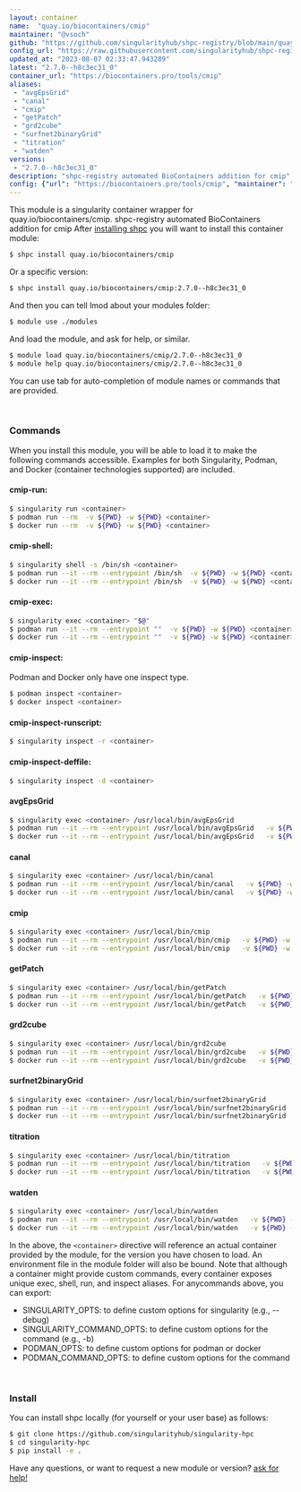 ```yaml
---
layout: container
name:  "quay.io/biocontainers/cmip"
maintainer: "@vsoch"
github: "https://github.com/singularityhub/shpc-registry/blob/main/quay.io/biocontainers/cmip/container.yaml"
config_url: "https://raw.githubusercontent.com/singularityhub/shpc-registry/main/quay.io/biocontainers/cmip/container.yaml"
updated_at: "2023-08-07 02:33:47.943289"
latest: "2.7.0--h8c3ec31_0"
container_url: "https://biocontainers.pro/tools/cmip"
aliases:
 - "avgEpsGrid"
 - "canal"
 - "cmip"
 - "getPatch"
 - "grd2cube"
 - "surfnet2binaryGrid"
 - "titration"
 - "watden"
versions:
 - "2.7.0--h8c3ec31_0"
description: "shpc-registry automated BioContainers addition for cmip"
config: {"url": "https://biocontainers.pro/tools/cmip", "maintainer": "@vsoch", "description": "shpc-registry automated BioContainers addition for cmip", "latest": {"2.7.0--h8c3ec31_0": "sha256:98d3114cae3818eb553c0452848661bc047b3864701a169418a3bc21dd475758"}, "tags": {"2.7.0--h8c3ec31_0": "sha256:98d3114cae3818eb553c0452848661bc047b3864701a169418a3bc21dd475758"}, "docker": "quay.io/biocontainers/cmip", "aliases": {"avgEpsGrid": "/usr/local/bin/avgEpsGrid", "canal": "/usr/local/bin/canal", "cmip": "/usr/local/bin/cmip", "getPatch": "/usr/local/bin/getPatch", "grd2cube": "/usr/local/bin/grd2cube", "surfnet2binaryGrid": "/usr/local/bin/surfnet2binaryGrid", "titration": "/usr/local/bin/titration", "watden": "/usr/local/bin/watden"}}
---
```


This module is a singularity container wrapper for quay.io/biocontainers/cmip.
shpc-registry automated BioContainers addition for cmip
After [installing shpc](#install) you will want to install this container module:


```bash
$ shpc install quay.io/biocontainers/cmip
```

Or a specific version:

```bash
$ shpc install quay.io/biocontainers/cmip:2.7.0--h8c3ec31_0
```

And then you can tell lmod about your modules folder:

```bash
$ module use ./modules
```

And load the module, and ask for help, or similar.

```bash
$ module load quay.io/biocontainers/cmip/2.7.0--h8c3ec31_0
$ module help quay.io/biocontainers/cmip/2.7.0--h8c3ec31_0
```

You can use tab for auto-completion of module names or commands that are provided.

<br>

### Commands

When you install this module, you will be able to load it to make the following commands accessible.
Examples for both Singularity, Podman, and Docker (container technologies supported) are included.

#### cmip-run:

```bash
$ singularity run <container>
$ podman run --rm  -v ${PWD} -w ${PWD} <container>
$ docker run --rm  -v ${PWD} -w ${PWD} <container>
```

#### cmip-shell:

```bash
$ singularity shell -s /bin/sh <container>
$ podman run --it --rm --entrypoint /bin/sh  -v ${PWD} -w ${PWD} <container>
$ docker run --it --rm --entrypoint /bin/sh  -v ${PWD} -w ${PWD} <container>
```

#### cmip-exec:

```bash
$ singularity exec <container> "$@"
$ podman run --it --rm --entrypoint ""  -v ${PWD} -w ${PWD} <container> "$@"
$ docker run --it --rm --entrypoint ""  -v ${PWD} -w ${PWD} <container> "$@"
```

#### cmip-inspect:

Podman and Docker only have one inspect type.

```bash
$ podman inspect <container>
$ docker inspect <container>
```

#### cmip-inspect-runscript:

```bash
$ singularity inspect -r <container>
```

#### cmip-inspect-deffile:

```bash
$ singularity inspect -d <container>
```


#### avgEpsGrid

```bash
$ singularity exec <container> /usr/local/bin/avgEpsGrid
$ podman run --it --rm --entrypoint /usr/local/bin/avgEpsGrid   -v ${PWD} -w ${PWD} <container> -c " $@"
$ docker run --it --rm --entrypoint /usr/local/bin/avgEpsGrid   -v ${PWD} -w ${PWD} <container> -c " $@"
```


#### canal

```bash
$ singularity exec <container> /usr/local/bin/canal
$ podman run --it --rm --entrypoint /usr/local/bin/canal   -v ${PWD} -w ${PWD} <container> -c " $@"
$ docker run --it --rm --entrypoint /usr/local/bin/canal   -v ${PWD} -w ${PWD} <container> -c " $@"
```


#### cmip

```bash
$ singularity exec <container> /usr/local/bin/cmip
$ podman run --it --rm --entrypoint /usr/local/bin/cmip   -v ${PWD} -w ${PWD} <container> -c " $@"
$ docker run --it --rm --entrypoint /usr/local/bin/cmip   -v ${PWD} -w ${PWD} <container> -c " $@"
```


#### getPatch

```bash
$ singularity exec <container> /usr/local/bin/getPatch
$ podman run --it --rm --entrypoint /usr/local/bin/getPatch   -v ${PWD} -w ${PWD} <container> -c " $@"
$ docker run --it --rm --entrypoint /usr/local/bin/getPatch   -v ${PWD} -w ${PWD} <container> -c " $@"
```


#### grd2cube

```bash
$ singularity exec <container> /usr/local/bin/grd2cube
$ podman run --it --rm --entrypoint /usr/local/bin/grd2cube   -v ${PWD} -w ${PWD} <container> -c " $@"
$ docker run --it --rm --entrypoint /usr/local/bin/grd2cube   -v ${PWD} -w ${PWD} <container> -c " $@"
```


#### surfnet2binaryGrid

```bash
$ singularity exec <container> /usr/local/bin/surfnet2binaryGrid
$ podman run --it --rm --entrypoint /usr/local/bin/surfnet2binaryGrid   -v ${PWD} -w ${PWD} <container> -c " $@"
$ docker run --it --rm --entrypoint /usr/local/bin/surfnet2binaryGrid   -v ${PWD} -w ${PWD} <container> -c " $@"
```


#### titration

```bash
$ singularity exec <container> /usr/local/bin/titration
$ podman run --it --rm --entrypoint /usr/local/bin/titration   -v ${PWD} -w ${PWD} <container> -c " $@"
$ docker run --it --rm --entrypoint /usr/local/bin/titration   -v ${PWD} -w ${PWD} <container> -c " $@"
```


#### watden

```bash
$ singularity exec <container> /usr/local/bin/watden
$ podman run --it --rm --entrypoint /usr/local/bin/watden   -v ${PWD} -w ${PWD} <container> -c " $@"
$ docker run --it --rm --entrypoint /usr/local/bin/watden   -v ${PWD} -w ${PWD} <container> -c " $@"
```



In the above, the `<container>` directive will reference an actual container provided
by the module, for the version you have chosen to load. An environment file in the
module folder will also be bound. Note that although a container
might provide custom commands, every container exposes unique exec, shell, run, and
inspect aliases. For anycommands above, you can export:

 - SINGULARITY_OPTS: to define custom options for singularity (e.g., --debug)
 - SINGULARITY_COMMAND_OPTS: to define custom options for the command (e.g., -b)
 - PODMAN_OPTS: to define custom options for podman or docker
 - PODMAN_COMMAND_OPTS: to define custom options for the command

<br>

### Install

You can install shpc locally (for yourself or your user base) as follows:

```bash
$ git clone https://github.com/singularityhub/singularity-hpc
$ cd singularity-hpc
$ pip install -e .
```

Have any questions, or want to request a new module or version? [ask for help!](https://github.com/singularityhub/singularity-hpc/issues)